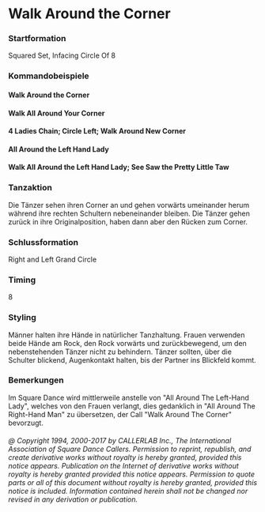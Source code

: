 
# Walk Around the Corner

### Startformation

Squared Set, Infacing Circle Of 8

### Kommandobeispiele

#### Walk Around the Corner
#### Walk All Around Your Corner
#### 4 Ladies Chain; Circle Left; Walk Around New Corner
#### All Around the Left Hand Lady
#### Walk All Around the Left Hand Lady; See Saw the Pretty Little Taw

### Tanzaktion

Die Tänzer sehen ihren Corner an und gehen vorwärts umeinander herum während 
ihre rechten Schultern nebeneinander bleiben. Die Tänzer gehen zurück in ihre 
Originalposition, haben dann aber den Rücken zum Corner.

### Schlussformation
 
Right and Left Grand Circle

### Timing

8

### Styling

Männer halten ihre Hände in natürlicher Tanzhaltung.
Frauen verwenden beide Hände am Rock, den Rock vorwärts und zurückbewegend,
um den nebenstehenden Tänzer nicht zu behindern. Tänzer sollten, über die Schulter blickend, 
Augenkontakt halten, bis der Partner ins Blickfeld kommt.

### Bemerkungen

Im Square Dance wird mittlerweile anstelle von "All Around The Left-Hand Lady",
welches von den Frauen verlangt, dies gedanklich in "All Around The Right-Hand Man" zu übersetzen, 
der Call "Walk Around The Corner" bevorzugt.

###### @ Copyright 1994, 2000-2017 by CALLERLAB Inc., The International Association of Square Dance Callers. Permission to reprint, republish, and create derivative works without royalty is hereby granted, provided this notice appears. Publication on the Internet of derivative works without royalty is hereby granted provided this notice appears. Permission to quote parts or all of this document without royalty is hereby granted, provided this notice is included. Information contained herein shall not be changed nor revised in any derivation or publication.
